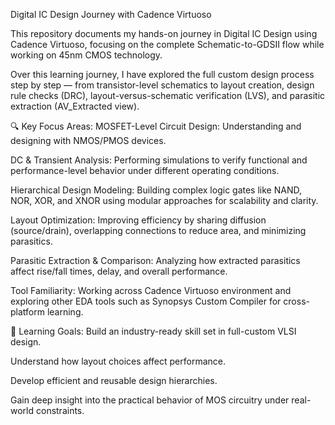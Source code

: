 Digital IC Design Journey with Cadence Virtuoso

This repository documents my hands-on journey in Digital IC Design using Cadence Virtuoso, focusing on the complete Schematic-to-GDSII flow while working on 45nm CMOS technology.

Over this learning journey, I have explored the full custom design process step by step — from transistor-level schematics to layout creation, design rule checks (DRC), layout-versus-schematic verification (LVS), and parasitic extraction (AV_Extracted view).

🔍 Key Focus Areas:
MOSFET-Level Circuit Design: Understanding and designing with NMOS/PMOS devices.

DC & Transient Analysis: Performing simulations to verify functional and performance-level behavior under different operating conditions.

Hierarchical Design Modeling: Building complex logic gates like NAND, NOR, XOR, and XNOR using modular approaches for scalability and clarity.

Layout Optimization: Improving efficiency by sharing diffusion (source/drain), overlapping connections to reduce area, and minimizing parasitics.

Parasitic Extraction & Comparison: Analyzing how extracted parasitics affect rise/fall times, delay, and overall performance.

Tool Familiarity: Working across Cadence Virtuoso environment and exploring other EDA tools such as Synopsys Custom Compiler for cross-platform learning.

🧠 Learning Goals:
Build an industry-ready skill set in full-custom VLSI design.

Understand how layout choices affect performance.

Develop efficient and reusable design hierarchies.

Gain deep insight into the practical behavior of MOS circuitry under real-world constraints.
